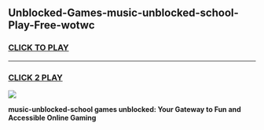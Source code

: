 
## Unblocked-Games-music-unblocked-school-Play-Free-wotwc
<h3>
<a href="https://premium76.site?title=music-unblocked-school&ref=18A1">CLICK TO PLAY</a></h3>
<hr>

<h3>
<a href="https://premium76.site?title=music-unblocked-school&ref=18A1">CLICK 2 PLAY</a>
  
</h3>

<a href="https://premium76.site?title=music-unblocked-school&ref=18A1"><img src="https://clearcache.store/games.png"></a>


**music-unblocked-school games unblocked: Your Gateway to Fun and Accessible Online Gaming**
